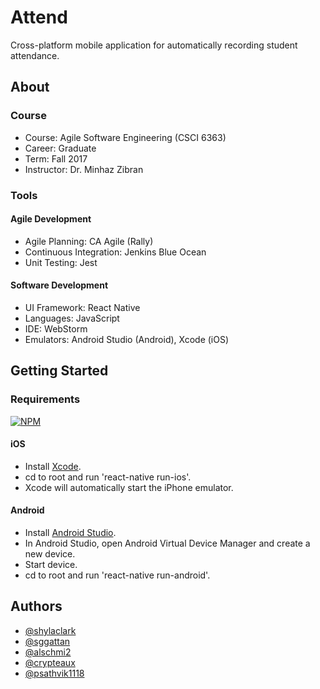 # Attend

Cross-platform mobile application for automatically recording student attendance.

## About

### Course

* Course: Agile Software Engineering (CSCI 6363)
* Career: Graduate
* Term: Fall 2017
* Instructor: Dr. Minhaz Zibran

### Tools

#### Agile Development

* Agile Planning: CA Agile (Rally)
* Continuous Integration: Jenkins Blue Ocean
* Unit Testing: Jest

#### Software Development

* UI Framework: React Native
* Languages: JavaScript
* IDE: WebStorm
* Emulators: Android Studio (Android), Xcode (iOS)

## Getting Started

### Requirements

[![NPM](https://www.npmjs.com/package/react-native)](https://www.npmjs.com/package/react-native)

#### iOS
* Install [Xcode](https://developer.apple.com/xcode/). 
* cd to root and run 'react-native run-ios'.
* Xcode will automatically start the iPhone emulator.

#### Android
* Install [Android Studio](https://developer.android.com/studio/index.html).
* In Android Studio, open Android Virtual Device Manager and create a new device.
* Start device.
* cd to root and run 'react-native run-android'.

## Authors

+ [@shylaclark](http://github.com/shylaclark)
+ [@sggattan](http://github.com/sggattan)
+ [@alschmi2](http://github.com/alschmi2)
+ [@crypteaux](http://github.com/crypteaux)
+ [@psathvik1118](https://github.com/psathvik1118)




